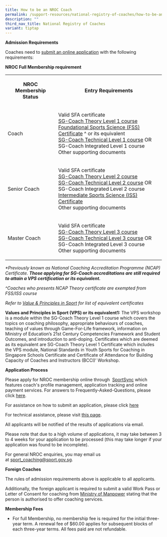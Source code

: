 ```yaml
---
title: How to be an NROC Coach
permalink: /support-resources/national-registry-of-coaches/how-to-be-an-nroc-coach/
description: ""
third_nav_title: National Registry of Coaches
variant: tiptap
---
```

<p><strong>Admission Requirements</strong>
</p>
<p>Coaches need to&nbsp;<a href="http://www.sportsync.sg/" rel="noopener noreferrer nofollow" target="_blank">submit an online application</a>&nbsp;with
the following requirements:</p>
<p><strong>NROC Full Membership requirement</strong>
</p>
<table style="minWidth: 50px">
<colgroup>
<col>
<col>
</colgroup>
<tbody>
<tr>
<th rowspan="1" colspan="1">
<p><strong>NROC Membership Status</strong>
</p>
</th>
<th rowspan="1" colspan="1">
<p><strong>Entry Requirements</strong>
</p>
</th>
</tr>
<tr>
<td rowspan="1" colspan="1">
<p>Coach</p>
</td>
<td rowspan="1" colspan="1">
<p>Valid SFA certificate
<br><a href="/coaches-corner/singapore-coach-excellence/sg-coach-level-1-theory-programme/" rel="noopener noreferrer nofollow" target="_blank">SG-Coach Theory Level 1 course</a> 
<br><a href="/coaches-corner/singapore-coach-excellence/foundational-and-intermediate-sports-science-courses/" rel="noopener noreferrer nofollow" target="_blank">Foundational Sports Science (FSS) Certificate</a>&nbsp;^&nbsp;or
its equivalent
<br><a href="/coaches-corner/singapore-coach-excellence/sg-coach-technical-programme-accreditation/" rel="noopener noreferrer nofollow" target="_blank">SG-Coach Technical Level 1 course</a> OR
SG-Coach Integrated Level 1 course
<br>Other supporting documents</p>
</td>
</tr>
<tr>
<td rowspan="1" colspan="1">
<p>Senior Coach</p>
</td>
<td rowspan="1" colspan="1">
<p>Valid SFA certificate
<br><a href="/coaches-corner/singapore-coach-excellence/sg-coach-level-1-theory-programme/" rel="noopener noreferrer nofollow" target="_blank">SG-Coach Theory Level 2 course</a> 
<br><a href="/coaches-corner/singapore-coach-excellence/sg-coach-technical-programme-accreditation/" rel="noopener noreferrer nofollow" target="_blank">SG-Coach Technical Level 2 course</a> OR
SG-Coach Integrated Level 2 course
<br><a href="/coaches-corner/singapore-coach-excellence/foundational-and-intermediate-sports-science-courses/" rel="noopener noreferrer nofollow" target="_blank">Intermediate Sports Science (ISS) Certificate</a> 
<br>Other supporting documents</p>
</td>
</tr>
<tr>
<td rowspan="1" colspan="1">
<p>Master Coach</p>
</td>
<td rowspan="1" colspan="1">
<p>Valid SFA certificate
<br><a href="/coaches-corner/singapore-coach-excellence/sg-coach-level-1-theory-programme/" rel="noopener noreferrer nofollow" target="_blank">SG-Coach Theory Level 3 course</a> 
<br><a href="/coaches-corner/singapore-coach-excellence/sg-coach-technical-programme-accreditation/" rel="noopener noreferrer nofollow" target="_blank">SG-Coach Technical Level 3 course</a> OR
SG-Coach Integrated Level 3 course
<br>Other supporting documents</p>
</td>
</tr>
</tbody>
</table>
<p><em>*Previously known as National Coaching Accreditation Programme (NCAP) Certificate.&nbsp;</em><strong><em>Those applying for SG-Coach accreditations&nbsp;are still required to attain a VPS certification or its equivalent.</em></strong>
</p>
<p><em>^Coaches who presents NCAP Theory certificate are exempted from FSS/ISS course</em>
</p>
<p><em>Refer to&nbsp;<a href="/sports-education/value-and-principles-in-sport/" rel="noopener noreferrer nofollow" target="_blank">Value &amp; Principles in Sport</a>&nbsp;for list of equivalent certificates</em>
</p>
<p><strong>Values and Principles in Sport (VPS) or its equivalent1:</strong>&nbsp;The
VPS workshop is a module within the SG-Coach Theory Level 1 course which
covers the topics on coaching philosophy, appropriate behaviours of coaches,
teaching of values through Game-For-Life framework, information on Ministry
of Education’s 21st Century Competencies Framework and Student Outcomes,
and introduction to anti-doping. Certificates which are deemed as its equivalent
are SG-Coach Theory Level 1 Certificate which includes the VPS module,
National Standards in Youth Sports for Coaching in Singapore Schools Certificate
and Certificate of Attendance for Building Capacity of Coaches and Instructors
(BCCI)’ Workshop.</p>
<p><strong>Application Process</strong>
</p>
<p>Please&nbsp;apply&nbsp;for NROC membership online&nbsp;through&nbsp;
<a href="https://www.sportsync.sg/" rel="noopener noreferrer nofollow" target="_blank">SportSync</a>&nbsp;which features coach's profile management, application
tracking and online payment services. For answers to Frequently-Asked-Questions,
please click&nbsp;<a href="https://www.sportsync.sg/App/System/FAQ" rel="noopener noreferrer nofollow" target="_blank">here</a>.</p>
<p>For assistance on how to submit an application, please click <a href="/files/Support/National%20Registry%20of%20Coaches/New_Application.pdf" rel="noopener noreferrer nofollow" target="_blank">here</a>
</p>
<p>For technical assistance, please visit&nbsp;<a href="https://www.sportsync.sg/App/Login/Contact" rel="noopener noreferrer nofollow" target="_blank">this page</a>.</p>
<p>All applicants will be notified of the results of applications via email.</p>
<p>Please note that due to a high volume of applications, it may take between
3 to 4 weeks for your application to be processed (this may take longer
if your application was found to be incomplete).</p>
<p>For general NROC enquiries, you may email us at&nbsp;<a href="mailto:sport_coaching@sport.gov.sg" rel="noopener noreferrer nofollow" target="_blank">sport_coaching@sport.gov.sg</a>.</p>
<p><strong>Foreign Coaches</strong>
</p>
<p>The rules of admission requirements above is applicable to all applicants.</p>
<p>Additionally, the foreign applicant is required to submit a valid Work
Pass or Letter of Consent for coaching from&nbsp;<a href="http://www.mom.gov.sg/Pages/default.aspx" rel="noopener noreferrer nofollow" target="_blank">Ministry of Manpower</a>&nbsp;stating
that the person is authorised to offer coaching services.</p>
<p><strong>Membership Fees</strong>
</p>
<ul data-tight="true" class="tight">
<li>
<p>For full Membership,&nbsp;no membership fee is required for the initial
three-year term. A renewal fee of $60.00 applies for subsequent blocks
of each three-year terms. All fees paid are not refundable.</p>
</li>
</ul>
<p></p>